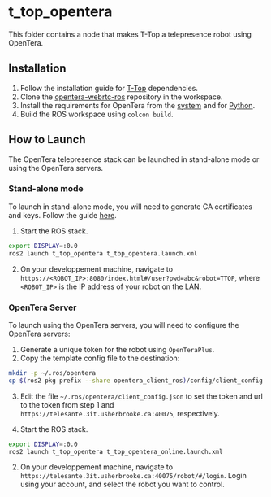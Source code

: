 # t_top_opentera

This folder contains a node that makes T-Top a telepresence robot using OpenTera.


## Installation
1. Follow the installation guide for [T-Top](../../../documentation/assembly/01_COMPUTER_CONFIGURATION.md) dependencies.
2. Clone the [opentera-webrtc-ros](https://github.com/introlab/opentera-webrtc-ros) repository in the workspace.
3. Install the requirements for OpenTera from the [system](../../../../opentera-webrtc-ros/README.md#Requirements) and for [Python](../../../../opentera-webrtc-ros/README.md#3---Install-the-Python-requirements).
4. Build the ROS workspace using `colcon build`.

## How to Launch
The OpenTera telepresence stack can be launched in stand-alone mode or using the OpenTera servers.

### Stand-alone mode
To launch in stand-alone mode, you will need to generate CA certificates and keys. Follow the guide [here](../../../tools/ca_certificates/ca_certificate_setup.md).

1. Start the ROS stack.
```bash
export DISPLAY=:0.0
ros2 launch t_top_opentera t_top_opentera.launch.xml
```
2. On your developpement machine, navigate to `https://<ROBOT_IP>:8080/index.html#/user?pwd=abc&robot=TTOP`, where `<ROBOT_IP>` is the IP address of your robot on the LAN.


### OpenTera Server
To launch using the OpenTera servers, you will need to configure the OpenTera servers:
1. Generate a unique token for the robot using `OpenTeraPlus`.
2. Copy the template config file to the destination:
```bash
mkdir -p ~/.ros/opentera
cp $(ros2 pkg prefix --share opentera_client_ros)/config/client_config.json ~/.ros/opentera/client_config.json
```
3. Edit the file `~/.ros/opentera/client_config.json` to set the token and url to the token from step 1 and `https://telesante.3it.usherbrooke.ca:40075`, respectively.

1. Start the ROS stack.
```bash
export DISPLAY=:0.0
ros2 launch t_top_opentera t_top_opentera_online.launch.xml
```

2. On your developpement machine, navigate to `https://telesante.3it.usherbrooke.ca:40075/robot/#/login`.
Login using your account, and select the robot you want to control.
